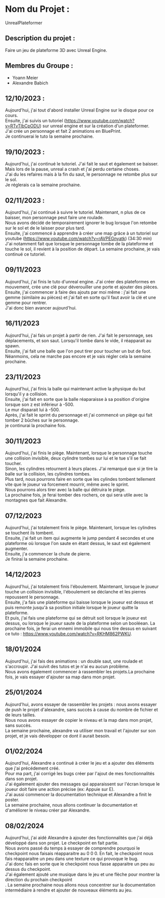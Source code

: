# Nom du Projet :
UnrealPlateformer

## Description du projet :
Faire un jeu de plateforme 3D avec Unreal Engine.

## Membres du Groupe :
- Yoann Meier
- Alexandre Babich

## 12/10/2023 :
Aujourd'hui, j'ai tout d'abord installer Unreal Engine sur le disque pour ce cours.<br>
Ensuite, j'ai suivis un tutoriel (https://www.youtube.com/watch?v=RTvTIbCpODU) sur unreal engine et sur la création d'un plateformer. <br> 
J'ai crée un personnage et fait 2 animations en BluePrint. <br>
Je continuerai le tuto la semaine prochaine.

## 19/10/2023 :
Aujourd'hui, j'ai continué le tutoriel. J'ai fait le saut et également se baisser.<br>
Mais lors de la pause, unreal a crash et j'ai perdu certaine choses. <br>
J'ai du les refaires mais à la fin du saut, le personnage ne retombe plus sur le sol. <br>
Je réglerais ca la semaine prochaine.

## 02/11/2023 :
Aujourd'hui, j'ai continué à suivre le tutoriel. Maintenant, n plus de ce baisser, mon personnage peut faire une roulade. <br>
Nous avons décidé de temporairement ignorer le bug lorsque l'on retombe sur le sol et de le laisser pour plus tard.<br>
Ensuite, j'ai commencé à apprendre à créer une map grâce à un tutoriel sur youtube (https://www.youtube.com/watch?v=rAVPEGnyatk)  (34:30 min)<br>
J'ai notamment fait que lorsque le personnage tombe de la plateforme et touche le sol, il revient à la position de départ.
La semaine prochaine, je vais continué ce tutoriel.

## 09/11/2023
Aujourd'hui, j'ai finis le tuto d'unreal engine. J'ai créer des plateformes en mouvement, crée une clé pour déverouiller une porte et ajouter des pièces.<br>
Ensuite, j'ai commencer à faire des ajouts par moi même : j'ai fait une gemme (similaire au pièces) et j'ai fait en sorte qu'il faut avoir la clé et une gemme pour rentrer.<br>
J'ai donc bien avancer aujourd'hui.

## 16/11/2023
Aujourd'hui, j'ai fais un projet à partir de rien. J'ai fait le personnage, ses déplacements, et son saut. Lorsqu'il tombe dans le vide, il réapparait au spawn.<br>
Ensuite, j'ai fait une balle que l'on peut tirer pour toucher un but de foot.<br>
Néanmoins, cela ne marche pas encore et je vais régler cela la semaine prochaine.

## 23/11/2023
Aujourd'hui, j'ai finis la balle qui maintenant active la physique du but lorsqu'il y a collision.<br>
Ensuite, j'ai fait en sorte que la balle réaparaisse à sa position d'origine lorsque son z est inférieur à -500.<br>
Le mur disparait lui à -500.<br>
Après, j'ai fait le sprint du personnage et j'ai commencé un piège qui fait tomber 2 bûches sur le personnage.<br>
je continurai la prochaine fois.

## 30/11/2023
Aujourd'hui, j'ai finis le piège. Maintenant, lorsque le personnage touche une collision invisible, deux cylindre tombes sur lui et le tue s'il se fait toucher.<br>
Sinon, les cylindres retournent à leurs places. J'ai remarqué que si je tire la balle sur la collision, les cylindres tombes.<br>
Plus tard, nous pourrons faire en sorte que les cylindes tombent tellement vite que le joueur va forcement mourrir, même avec le sprint.<br>
Nous pourrons alors tirer avec la balle qui détruira le piège.<br>
La prochaine fois, je ferai tomber des rochers, ce qui sera utile avec la montagnes que fait Alexandre. 

## 07/12/2023
Aujourd'hui, j'ai totalement finis le piège. Maintenant, lorsque les cylindres se touchent ils tombent. <br>
Ensuite, j'ai fait un item qui augmente le jump pendant 4 secondes et une plateforme où lorsque l'on saute en étant dessus, le saut est également augmenter.<br>
Ensuite, j'a commencer la chute de pierre. <br>
Je finirai la semaine prochaine.<br>

## 14/12/2023
Aujourd'hui, j'ai totalement finis l'éboulement. Maintenant, lorsque le joueur touche un collision invisible, l'éboulement se déclanche et les pierres repoussent le personnage. <br>
Ensuite, j'a fais une plateforme qui baisse lorsque le joueur est dessus et puis remonte jusqu'à sa position initiale lorsque le joueur quitte la plateforme.<br>
Et puis, j'ai fais une plateforme qui se détruit soit lorsque le joueur est dessus, ou lorsque le joueur saute de la plateforme selon un booléean.
La prochaine fois, je ferai un ennemi immobile qui nous tire dessus en suivant ce tuto : https://www.youtube.com/watch?v=RKHM862PWKU.

## 18/01/2024
Aujourd'hui, j'ai fais des animations : un double saut, une roulade et s'accroupir. J'ai suivit des tutos et je n'ai eu aucun problème.<br>
Nous avons également commencer à rassembler les projets.La prochaine fois, je vais essayer d'ajouter sa map dans mon projet.<br>

## 25/01/2024
Aujourd'hui, avons essayer de rassembler les projets : nous avons essayer de push le projet d'alexandre, sans succès à cause du nombre de fichier et de leurs tailles.<br>
Nous nous avons essayer de copier le niveau et la map dans mon projet, sans succès.<br>
La semaine prochaine, alexandre va utiliser mon travail et l'ajouter sur son projet, et je vais développer ce dont il aurait besoin.

## 01/02/2024
Aujourd'hui, Alexandre a continué à créer le jeu et a ajouter des éléments que j'ai précédement créé.<br>
Pour ma part, j'ai corrigé les bugs créer par l'ajout de mes fonctionnalités dans son projet.<br>
J'ai également ajouter des messages qui apparaissent sur l'écran lorsque le joueur doit faire une action précise (ex: Appuie sur E).<br>
J'ai aussi commencer la documentation technique et Alexandre a finit le poster.<br>
La semaine prochaine, nous allons continuer la documentation et d'améliorer le niveau créer par Alexandre.

## 08/02/2024
Aujourd'hui, j'ai aidé Alexandre à ajouter des fonctionnalités que j'ai déjà développé dans son projet. Le checkpoint en fait partie.<br>
Nous avons passé du temps à essayer de comprendre pourquoi le checkpoint nous faisais réapparaitre au 0 0 0. En fait, le checkpoint nous fais réapparaitre un peu dans une texture ce qui provoque le bug.<br>
J'ai donc fais en sorte que le checkpoint nous fasse apparaitre un peu au dessus du checkpoint.<br>
J'ai également ajouté une musique dans le jeu et une flèche pour montrer la direction du prochain checkpoint<br>.
La semaine prochaine nous allons nous concentrer sur la documentation intermédiaire à rendre et ajouter de nouveaux éléments au jeu.